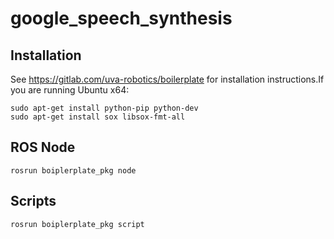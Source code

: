 # google_speech_synthesis

## Installation

See https://gitlab.com/uva-robotics/boilerplate for installation instructions.If you are running Ubuntu x64:
```
sudo apt-get install python-pip python-dev
sudo apt-get install sox libsox-fmt-all
```

## ROS Node

```
rosrun boiplerplate_pkg node
```

## Scripts

```
rosrun boiplerplate_pkg script
```
